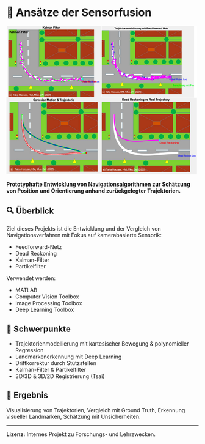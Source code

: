 # 🧭 Ansätze der Sensorfusion
<img src="AnsaetzeDerSensorfusion.png" width="500"/>



**Prototyphafte Entwicklung von Navigationsalgorithmen zur Schätzung von Position und Orientierung anhand zurückgelegter Trajektorien.**

## 🔍 Überblick

Ziel dieses Projekts ist die Entwicklung und der Vergleich von Navigationsverfahren mit Fokus auf kamerabasierte Sensorik:

- Feedforward-Netz
- Dead Reckoning
- Kalman-Filter
- Partikelfilter

Verwendet werden:
- MATLAB
- Computer Vision Toolbox
- Image Processing Toolbox
- Deep Learning Toolbox

## 🧠 Schwerpunkte

- Trajektorienmodellierung mit kartesischer Bewegung & polynomieller Regression  
- Landmarkenerkennung mit Deep Learning  
- Driftkorrektur durch Stützstellen  
- Kalman-Filter & Partikelfilter  
- 3D/3D & 3D/2D Registrierung (Tsai)

## 📌 Ergebnis

Visualisierung von Trajektorien, Vergleich mit Ground Truth, Erkennung visueller Landmarken, Schätzung mit Unsicherheiten.

---

**Lizenz:** Internes Projekt zu Forschungs- und Lehrzwecken.

